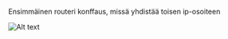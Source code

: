 Ensimmäinen routeri konffaus, missä yhdistää toisen ip-osoiteen


![Alt text](images/image1.jpg?raw=true "None")
